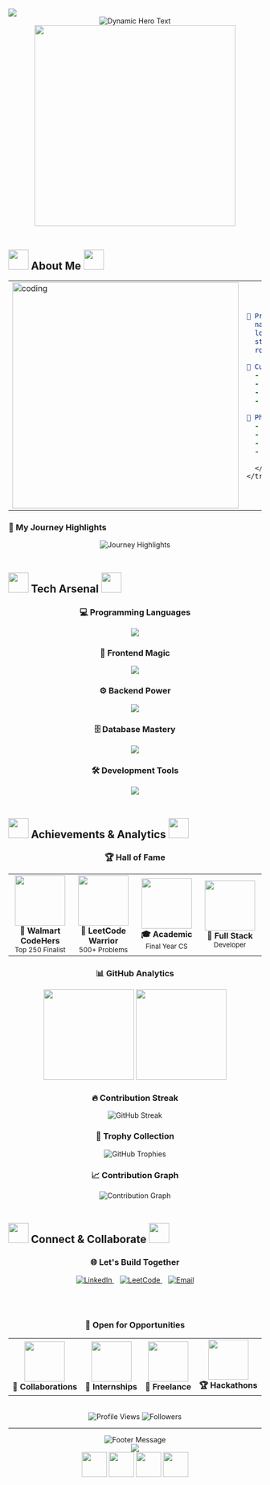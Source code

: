 # <div align="center">
  <img src="https://capsule-render.vercel.app/api?type=cylinder&color=0:667eea,50:764ba2,100:f093fb&height=300&section=header&text=Hey%20There!&fontSize=60&fontColor=fff&animation=blinking&fontAlignY=40&desc=I'm%20Akshitha%20Yadav%20✨%20Welcome%20to%20my%20GitHub%20Universe%20🚀&descAlignY=65&descAlign=50&descSize=20"/>
</div>

<div align="center">
  <img src="https://readme-typing-svg.herokuapp.com?font=Fira+Code&size=28&duration=2500&pause=800&color=F075AA&center=true&vCenter=true&multiline=true&width=900&height=120&lines=👩‍💻+Computer+Science+Student+%26+Aspiring+SDE;🏆+Top+250+Finalist+%7C+Walmart+CodeHers+2025;💡+500%2B+LeetCode+Problems+%7C+Problem+Solver;✨+Crafting+Digital+Dreams+into+Reality;🌟+Code+%7C+Create+%7C+Conquer" alt="Dynamic Hero Text" />
</div>

<div align="center">
  <img src="https://user-images.githubusercontent.com/74038190/212284158-e840e285-664b-44d7-b79b-e264b5e54825.gif" width="400">
</div>

<br>

## <img src="https://user-images.githubusercontent.com/74038190/216122041-518ac897-8d92-4c6b-9b3f-ca01dcaf38ee.png" width="40" /> About Me <img src="https://user-images.githubusercontent.com/74038190/213844263-a8897a51-32f4-4b3b-b5c2-e1528b89f6f3.png" width="40" />

<div align="center">
  <table>
    <tr>
      <td width="50%">
        <img align="center" alt="coding" width="450" src="https://user-images.githubusercontent.com/74038190/229223263-cf2e4b07-2615-4f87-9c38-e37600f8381a.gif">
      </td>
      <td width="50%">
        
```yaml
👤 Profile:
  name: "Akshitha Yadav"
  location: "🇮🇳 India"
  status: "Final Year CS Student"
  role: "Full Stack Developer"

🎯 Current Focus:
  - DSA & Problem Solving
  - Full Stack Development
  - System Design Concepts
  - Information Security

💭 Philosophy:
  - "Code with passion"
  - "Learn with curiosity"
  - "Build with purpose"
  - "Dream with ambition"
```

      </td>
    </tr>
  </table>
</div>

### 🌟 My Journey Highlights

<div align="center">
  <img src="https://readme-typing-svg.herokuapp.com?font=Fira+Code&size=18&duration=3000&pause=1000&color=667EEA&center=true&vCenter=true&width=800&lines=🔥+Passionate+about+solving+complex+problems;🚀+Building+scalable+web+applications;💡+Exploring+blockchain+%26+cybersecurity;🌱+Always+learning%2C+always+growing;✨+Turning+ideas+into+impactful+solutions" alt="Journey Highlights" />
</div>

<br>

## <img src="https://user-images.githubusercontent.com/74038190/212257472-08e52665-c503-4bd9-aa20-f5a4dae769b5.gif" width="40"> Tech Arsenal <img src="https://user-images.githubusercontent.com/74038190/212257467-871d32b7-e401-42e8-a166-fcfd7baa4c6b.gif" width="40">

<div align="center">

### 💻 Programming Languages
<img src="https://skillicons.dev/icons?i=java,python,javascript,c,html,css&theme=dark&perline=6" />

### 🎨 Frontend Magic
<img src="https://skillicons.dev/icons?i=react,tailwind,bootstrap,sass&theme=dark&perline=4" />

### ⚙️ Backend Power
<img src="https://skillicons.dev/icons?i=nodejs,express,django,flask,fastapi&theme=dark&perline=5" />

### 🗄️ Database Mastery
<img src="https://skillicons.dev/icons?i=mysql,mongodb,postgresql,redis&theme=dark&perline=4" />

### 🛠️ Development Tools
<img src="https://skillicons.dev/icons?i=git,github,vscode,postman,linux,docker&theme=dark&perline=6" />

</div>

<br>

## <img src="https://user-images.githubusercontent.com/74038190/213844263-a8897a51-32f4-4b3b-b5c2-e1528b89f6f3.png" width="40" /> Achievements & Analytics <img src="https://user-images.githubusercontent.com/74038190/213844263-a8897a51-32f4-4b3b-b5c2-e1528b89f6f3.png" width="40" />

<div align="center">

### 🏆 Hall of Fame
<table>
  <tr>
    <td align="center" width="25%">
      <img src="https://user-images.githubusercontent.com/74038190/212284087-bbe7e430-757e-4901-90bf-4cd2ce3e1852.gif" width="100"><br>
      <b>🥇 Walmart CodeHers</b><br>
      <sub>Top 250 Finalist</sub>
    </td>
    <td align="center" width="25%">
      <img src="https://user-images.githubusercontent.com/74038190/212284100-561aa473-3905-4a80-b561-0d28506553ee.gif" width="100"><br>
      <b>💪 LeetCode Warrior</b><br>
      <sub>500+ Problems</sub>
    </td>
    <td align="center" width="25%">
      <img src="https://user-images.githubusercontent.com/74038190/212284115-f47cd8ff-2ffb-4b04-b5bf-4d1c14c0247f.gif" width="100"><br>
      <b>🎓 Academic</b><br>
      <sub>Final Year CS</sub>
    </td>
    <td align="center" width="25%">
      <img src="https://user-images.githubusercontent.com/74038190/212284158-e840e285-664b-44d7-b79b-e264b5e54825.gif" width="100"><br>
      <b>🚀 Full Stack</b><br>
      <sub>Developer</sub>
    </td>
  </tr>
</table>

### 📊 GitHub Analytics
<img height="180em" src="https://github-readme-stats.vercel.app/api?username=akshithayadav&show_icons=true&count_private=true&theme=radical&hide_border=true&bg_color=0D1117&title_color=F075AA&icon_color=F075AA&text_color=ffffff&custom_title=Akshitha's%20GitHub%20Stats"/>
<img height="180em" src="https://github-readme-stats.vercel.app/api/top-langs/?username=akshithayadav&layout=compact&theme=radical&hide_border=true&bg_color=0D1117&title_color=F075AA&text_color=ffffff&custom_title=Most%20Used%20Languages"/>

### 🔥 Contribution Streak
<img src="https://github-readme-streak-stats.herokuapp.com/?user=akshithayadav&theme=radical&hide_border=true&background=0D1117&stroke=F075AA&ring=F075AA&fire=F075AA&currStreakLabel=F075AA" alt="GitHub Streak" />

### 🏅 Trophy Collection
<img src="https://github-profile-trophy.vercel.app/?username=akshithayadav&theme=radical&no-frame=true&row=1&column=7&margin-h=10&margin-w=5&no-bg=true" alt="GitHub Trophies"/>

### 📈 Contribution Graph
<img src="https://github-readme-activity-graph.vercel.app/graph?username=akshithayadav&theme=tokyo-night&bg_color=0D1117&color=F075AA&line=667eea&point=F075AA&area=true&hide_border=true" alt="Contribution Graph" />

</div>

<br>

## <img src="https://user-images.githubusercontent.com/74038190/216122041-518ac897-8d92-4c6b-9b3f-ca01dcaf38ee.png" width="40" /> Connect & Collaborate <img src="https://user-images.githubusercontent.com/74038190/216120974-24a76b31-7f39-41f1-a38f-b3c1377cc612.png" width="40" />

<div align="center">

### 🌐 Let's Build Together
<a href="https://linkedin.com/in/akshitha-yadav-bathula-9ab324259" target="_blank">
  <img src="https://img.shields.io/badge/LinkedIn-Let's%20Connect-0077B5?style=for-the-badge&logo=linkedin&logoColor=white&labelColor=0077B5&color=667eea" alt="LinkedIn" />
</a>
&nbsp;&nbsp;
<a href="https://www.leetcode.com/akshitha_10-b32_" target="_blank"> 
  <img src="https://img.shields.io/badge/LeetCode-Solve%20Together-FFA116?style=for-the-badge&logo=leetcode&logoColor=white&labelColor=FFA116&color=F075AA" alt="LeetCode" />
</a>
&nbsp;&nbsp;
<a href="mailto:akshithayadavbathula27@gmail.com">
  <img src="https://img.shields.io/badge/Email-Say%20Hello-D14836?style=for-the-badge&logo=gmail&logoColor=white&labelColor=D14836&color=764ba2" alt="Email" />
</a>

<br><br>

### 💼 Open for Opportunities
<div align="center">
  <table>
    <tr>
      <td align="center">
        <img src="https://user-images.githubusercontent.com/74038190/212284087-bbe7e430-757e-4901-90bf-4cd2ce3e1852.gif" width="80"><br>
        <b>🤝 Collaborations</b>
      </td>
      <td align="center">
        <img src="https://user-images.githubusercontent.com/74038190/212284100-561aa473-3905-4a80-b561-0d28506553ee.gif" width="80"><br>
        <b>🚀 Internships</b>
      </td>
      <td align="center">
        <img src="https://user-images.githubusercontent.com/74038190/212284115-f47cd8ff-2ffb-4b04-b5bf-4d1c14c0247f.gif" width="80"><br>
        <b>💼 Freelance</b>
      </td>
      <td align="center">
        <img src="https://user-images.githubusercontent.com/74038190/212284158-e840e285-664b-44d7-b79b-e264b5e54825.gif" width="80"><br>
        <b>🏆 Hackathons</b>
      </td>
    </tr>
  </table>
</div>

<br>

<div align="center">
  <img src="https://komarev.com/ghpvc/?username=akshithayadav&style=for-the-badge&color=F075AA&labelColor=0D1117&label=Profile+Visitors" alt="Profile Views" />
  <img src="https://img.shields.io/github/followers/akshithayadav?style=for-the-badge&color=667eea&labelColor=0D1117&label=Followers" alt="Followers" />
</div>

</div>

---

<div align="center">
  <img src="https://readme-typing-svg.herokuapp.com?font=Fira+Code&size=22&duration=3000&pause=1000&color=F075AA&center=true&vCenter=true&width=800&lines=✨+Thanks+for+visiting+my+digital+space!;🚀+Let's+collaborate+and+build+amazing+things;💫+Always+excited+to+connect+with+fellow+developers;🌟+Keep+coding%2C+keep+creating%2C+keep+inspiring!" alt="Footer Message" />
</div>

<div align="center">
  <img src="https://capsule-render.vercel.app/api?type=shark&color=0:667eea,50:764ba2,100:f093fb&height=200&section=footer&animation=twinkling"/>
</div>

<div align="center">
  <img src="https://user-images.githubusercontent.com/74038190/212284087-bbe7e430-757e-4901-90bf-4cd2ce3e1852.gif" width="50">
  <img src="https://user-images.githubusercontent.com/74038190/212284100-561aa473-3905-4a80-b561-0d28506553ee.gif" width="50">
  <img src="https://user-images.githubusercontent.com/74038190/212284115-f47cd8ff-2ffb-4b04-b5bf-4d1c14c0247f.gif" width="50">
  <img src="https://user-images.githubusercontent.com/74038190/212284158-e840e285-664b-44d7-b79b-e264b5e54825.gif" width="50">
</div>
